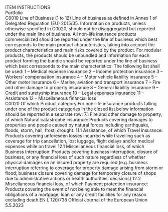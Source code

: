  
ITEM  INSTRUCTIONS  
Portfolio  
C0010  Line of Business (1 to 12)  Line of business as defined in Annex 1 of Delegated Regulation (EU) 2015/35. 
Information on products, unless otherwise specified in C0020, should not be 
disaggregated but reported under the main line of business. All non-life 
insurance products commercialized should be reported under the line of 
business which best corresponds to the main product characteristics, taking 
into account the product characteristics and main risks covered by the product. 
For modular products, the products should be unbundled and information for 
each product forming the bundle should be reported under the line of business 
which best corresponds to the main characteristics: 
The following list shall be used: 
1 – Medical expense insurance 
2 – Income protection insurance 
3 – Workers’ compensation insurance 
4 – Motor vehicle liability insurance 
5 – Other motor insurance 
6 – Marine, aviation and transport insurance 
7 – Fire and other damage to property insurance 
8 – General liability insurance 
9 – Credit and suretyship insurance 
10 – Legal expenses insurance 
11 – Assistance 
12 – Miscellaneous financial loss  
C0020  Of which Product category  For non-life insurance products falling under one of the product categories in the 
closed list below information should be reported in a separate row: 
7.1 Fire and other damage to property, of which Natural catastrophe insurance: 
Products covering damages to properties and people caused by natural forces 
including earthquake, floods, storm, hail, frost, drought. 
11.1 Assistance, of which Travel insurance: Products covering unforeseen losses 
incurred while travelling such as coverage for trip cancellation, lost luggage, flight 
delays and/or medical expenses while on travel 
12.1 Miscellaneous financial loss, of which Business Interruption: Products 
covering business interruption, closure of business, or any financial loss of such 
nature regardless of whether physical damages on an insured property are 
required (e.g. business interruption referring to coverage for property damage 
arising from storm or flood; business closure covering damage for temporary 
closure of shops due to administrative actions or health authorities’ decisions) 
12.2 Miscellaneous financial loss, of which Payment protection insurance: 
Products covering the event of not being able to meet the financial obligations 
of a mortgage, loan or any credit facilities for any reason excluding death.EN  L 120/738 Official Journal of the European Union 5.5.2023